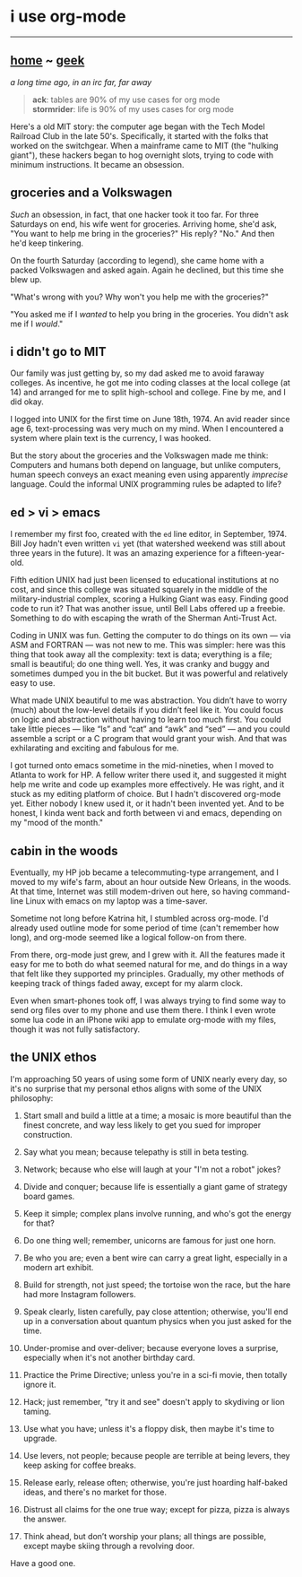 # i use org-mode

-----
[home](README.md) ~ [geek](geekcode.md)
-----

*a long time ago, in an irc far, far away*

> **ack**: tables are 90% of my use cases for org mode  
> **stormrider**: life is 90% of my uses cases for org mode  

Here's a old MIT story: the computer age began with the Tech Model Railroad Club in the late 50's. Specifically, it started with the folks that worked on the switchgear.  When a mainframe came to MIT (the "hulking giant"), these hackers began to hog overnight slots, trying to code with minimum instructions.  It became an obsession.

## groceries and a Volkswagen

*Such* an obsession, in fact, that one hacker took it too far. For three Saturdays on end, his wife went for groceries.  Arriving home, she'd ask, "You want to help me bring in the groceries?" His reply? "No."  And then he'd keep tinkering.

On the fourth Saturday (according to legend), she came home with a packed Volkswagen and asked again.  Again he declined, but this time she blew up.

"What's wrong with you?  Why won't you help me with the groceries?"

"You asked me if I *wanted* to help you bring in the groceries.  You didn't ask me if I *would*."

## i didn't go to MIT

Our family was just getting by, so my dad asked me to avoid faraway colleges. As incentive, he got me into coding classes at the local college (at 14) and arranged for me to split high-school and college. Fine by me, and I did okay.

I logged into UNIX for the first time on June 18th, 1974.  An avid reader since age 6, text-processing was very much on my mind.  When I encountered a system where plain text is the currency, I was hooked.

But the story about the groceries and the Volkswagen made me think: Computers and humans both depend on language, but unlike computers, human speech conveys an exact meaning even using apparently *imprecise* language.  Could the informal UNIX programming rules be adapted to life?

## ed > vi > emacs

I remember my first foo, created with the ``ed`` line editor, in September, 1974. Bill Joy hadn't even written ``vi`` yet (that watershed weekend was still about three years in the future).  It was an amazing experience for a fifteen-year-old.

Fifth edition UNIX had just been licensed to educational institutions at no cost, and since this college was situated squarely in the middle of the military-industrial complex, scoring a Hulking Giant was easy. Finding good code to run it? That was another issue, until Bell Labs offered up a freebie. Something to do with escaping the wrath of the Sherman Anti-Trust Act.

Coding in UNIX was fun. Getting the computer to do things on its own — via ASM and FORTRAN — was not new to me. This was simpler: here was this thing that took away all the complexity: text is data; everything is a file; small is beautiful; do one thing well. Yes, it was cranky and buggy and sometimes dumped you in the bit bucket. But it was powerful and relatively easy to use.

What made UNIX beautiful to me was abstraction. You didn’t have to worry (much) about the low-level details if you didn’t feel like it. You could focus on logic and abstraction without having to learn too much first. You could take little pieces — like “ls” and “cat” and “awk” and “sed” — and you could assemble a script or a C program that would grant your wish. And that was exhilarating and exciting and fabulous for me.

I got turned onto emacs sometime in the mid-nineties, when I moved to Atlanta to work for HP.  A fellow writer there used it, and suggested it might help me write and code up examples more effectively.  He was right, and it stuck as my editing platform of choice. But I hadn't discovered org-mode yet. Either nobody I knew used it, or it hadn't been invented yet.  And to be honest, I kinda went back and forth between vi and emacs, depending on my "mood of the month."

## cabin in the woods

Eventually, my HP job became a telecommuting-type arrangement, and I moved to my wife's farm, about an hour outside New Orleans, in the woods.  At that time, Internet was still modem-driven out here, so having command-line Linux with emacs on my laptop was a time-saver.  

Sometime not long before Katrina hit, I stumbled across org-mode.  I'd already used outline mode for some period of time (can't remember how long), and org-mode seemed like a logical follow-on from there.

From there, org-mode just grew, and I grew with it.  All the features made it easy for me to both do what seemed natural for me, and do things in a way that felt like they supported my principles.  Gradually, my other methods of keeping track of things faded away, except for my alarm clock. 

Even when smart-phones took off, I was always trying to find some way to send org files over to my phone and use them there.  I think I even wrote some lua code in an iPhone wiki app to emulate org-mode with my files, though it was not fully satisfactory.

## the UNIX ethos

I'm approaching 50 years of using some form of UNIX nearly every day, so it's no surprise that my personal ethos aligns with some of the UNIX philosophy:

1. Start small and build a little at a time; a mosaic is more beautiful than the finest concrete, and way less likely to get you sued for improper construction.

2. Say what you mean; because telepathy is still in beta testing.

3. Network; because who else will laugh at your "I'm not a robot" jokes?

4. Divide and conquer; because life is essentially a giant game of strategy board games.

5. Keep it simple; complex plans involve running, and who's got the energy for that?

6. Do one thing well; remember, unicorns are famous for just one horn.

7. Be who you are; even a bent wire can carry a great light, especially in a modern art exhibit.

8. Build for strength, not just speed; the tortoise won the race, but the hare had more Instagram followers.

9. Speak clearly, listen carefully, pay close attention; otherwise, you'll end up in a conversation about quantum physics when you just asked for the time.

10. Under-promise and over-deliver; because everyone loves a surprise, especially when it's not another birthday card.

11. Practice the Prime Directive; unless you're in a sci-fi movie, then totally ignore it.

12. Hack; just remember, "try it and see" doesn't apply to skydiving or lion taming.

13. Use what you have; unless it's a floppy disk, then maybe it's time to upgrade.

14. Use levers, not people; because people are terrible at being levers, they keep asking for coffee breaks.

15. Release early, release often; otherwise, you're just hoarding half-baked ideas, and there's no market for those.

16. Distrust all claims for the one true way; except for pizza, pizza is always the answer.

17. Think ahead, but don’t worship your plans; all things are possible, except maybe skiing through a revolving door.

Have a good one.
